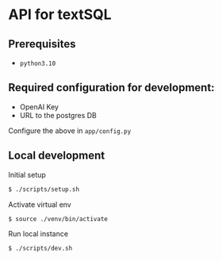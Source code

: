 # API for textSQL

## Prerequisites
- `python3.10`

## Required configuration for development:
- OpenAI Key
- URL to the postgres DB

Configure the above in `app/config.py`

## Local development

Initial setup
```sh
$ ./scripts/setup.sh
```

Activate virtual env
```sh
$ source ./venv/bin/activate
```

Run local instance
```sh
$ ./scripts/dev.sh
```